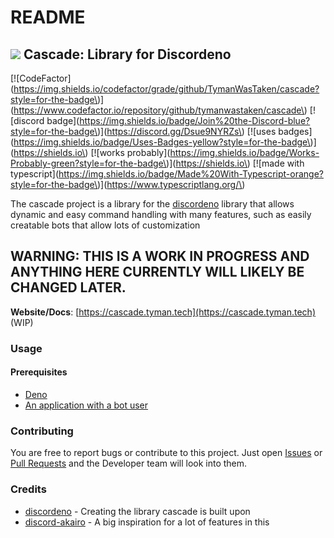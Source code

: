 # README

##  ![](https://cdn.discordapp.com/attachments/807406629070700584/807601297590059038/imageedit_1_3499097741.png)  Cascade: Library for Discordeno

 \[!\[CodeFactor\]\(https://img.shields.io/codefactor/grade/github/TymanWasTaken/cascade?style=for-the-badge\)\]\(https://www.codefactor.io/repository/github/tymanwastaken/cascade\) \[!\[discord badge\]\(https://img.shields.io/badge/Join%20the-Discord-blue?style=for-the-badge\)\]\(https://discord.gg/Dsue9NYRZs\) \[!\[uses badges\]\(https://img.shields.io/badge/Uses-Badges-yellow?style=for-the-badge\)\]\(https://shields.io\) \[!\[works probably\]\(https://img.shields.io/badge/Works-Probably-green?style=for-the-badge\)\]\(https://shields.io\) \[!\[made with typescript\]\(https://img.shields.io/badge/Made%20With-Typescript-orange?style=for-the-badge\)\]\(https://www.typescriptlang.org/\)

The cascade project is a library for the [discordeno](https://github.com/discordeno/discordeno) library that allows dynamic and easy command handling with many features, such as easily creatable bots that allow lots of customization

## WARNING: THIS IS A WORK IN PROGRESS AND ANYTHING HERE CURRENTLY WILL LIKELY BE CHANGED LATER.

**Website/Docs**: [https://cascade.tyman.tech](https://cascade.tyman.tech) \(WIP\)

### Usage

#### Prerequisites

* [Deno](https://deno.land/)
* [An application with a bot user](https://discord.com/developers/applications)

### Contributing

You are free to report bugs or contribute to this project. Just open [Issues](https://github.com/TymanWasTaken/cascade/issues) or [Pull Requests](https://github.com/TymanWasTaken/cascade/pulls) and the Developer team will look into them.

### Credits

* [discordeno](https://github.com/discordeno/discordeno) - Creating the library cascade is built upon
* [discord-akairo](https://discord-akairo.github.io/) - A big inspiration for a lot of features in this

